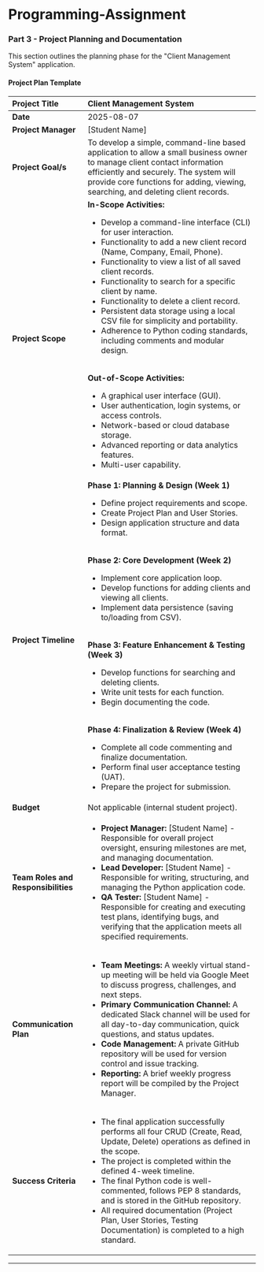 # Programming-Assignment

### **Part 3 - Project Planning and Documentation**

This section outlines the planning phase for the "Client Management System" application.

#### **Project Plan Template**

| **Project Title** | **Client Management System** |
| :--- | :--- |
| **Date** | 2025-08-07 |
| **Project Manager** | [Student Name] |
| **Project Goal/s** | To develop a simple, command-line based application to allow a small business owner to manage client contact information efficiently and securely. The system will provide core functions for adding, viewing, searching, and deleting client records. |
| **Project Scope** | **In-Scope Activities:**<br><ul><li>Develop a command-line interface (CLI) for user interaction.</li><li>Functionality to add a new client record (Name, Company, Email, Phone).</li><li>Functionality to view a list of all saved client records.</li><li>Functionality to search for a specific client by name.</li><li>Functionality to delete a client record.</li><li>Persistent data storage using a local CSV file for simplicity and portability.</li><li>Adherence to Python coding standards, including comments and modular design.</li></ul><br>**Out-of-Scope Activities:**<br><ul><li>A graphical user interface (GUI).</li><li>User authentication, login systems, or access controls.</li><li>Network-based or cloud database storage.</li><li>Advanced reporting or data analytics features.</li><li>Multi-user capability.</li></ul> |
| **Project Timeline** | **Phase 1: Planning & Design (Week 1)**<br><ul><li>Define project requirements and scope.</li><li>Create Project Plan and User Stories.</li><li>Design application structure and data format.</li></ul><br>**Phase 2: Core Development (Week 2)**<br><ul><li>Implement core application loop.</li><li>Develop functions for adding clients and viewing all clients.</li><li>Implement data persistence (saving to/loading from CSV).</li></ul><br>**Phase 3: Feature Enhancement & Testing (Week 3)**<br><ul><li>Develop functions for searching and deleting clients.</li><li>Write unit tests for each function.</li><li>Begin documenting the code.</li></ul><br>**Phase 4: Finalization & Review (Week 4)**<br><ul><li>Complete all code commenting and finalize documentation.</li><li>Perform final user acceptance testing (UAT).</li><li>Prepare the project for submission.</li></ul> |
| **Budget** | Not applicable (internal student project). |
| **Team Roles and Responsibilities** | <ul><li>**Project Manager:** [Student Name] - Responsible for overall project oversight, ensuring milestones are met, and managing documentation.</li><li>**Lead Developer:** [Student Name] - Responsible for writing, structuring, and managing the Python application code.</li><li>**QA Tester:** [Student Name] - Responsible for creating and executing test plans, identifying bugs, and verifying that the application meets all specified requirements.</li></ul> |
| **Communication Plan** | <ul><li>**Team Meetings:** A weekly virtual stand-up meeting will be held via Google Meet to discuss progress, challenges, and next steps.</li><li>**Primary Communication Channel:** A dedicated Slack channel will be used for all day-to-day communication, quick questions, and status updates.</li><li>**Code Management:** A private GitHub repository will be used for version control and issue tracking.</li><li>**Reporting:** A brief weekly progress report will be compiled by the Project Manager.</li></ul> |
| **Success Criteria** | <ul><li>The final application successfully performs all four CRUD (Create, Read, Update, Delete) operations as defined in the scope.</li><li>The project is completed within the defined 4-week timeline.</li><li>The final Python code is well-commented, follows PEP 8 standards, and is stored in the GitHub repository.</li><li>All required documentation (Project Plan, User Stories, Testing Documentation) is completed to a high standard.</li></ul> |

---
